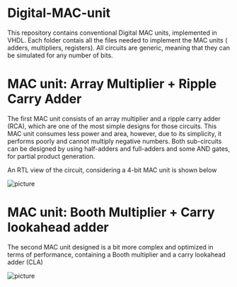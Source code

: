 # Digital-MAC-unit
This repository contains conventional Digital MAC units, implemented in VHDL. Each folder contais all the files needed to implement the MAC units ( adders, multipliers, registers).
All circuits are generic, meaning that they can be simulated for any number of bits.

# MAC unit: Array Multiplier + Ripple Carry Adder
The first MAC unit consists of an array multiplier and a ripple carry adder (RCA), which are one of the most simple designs for those circuits. This MAC unit consumes less power and area, however, due to its simplicity, it performs poorly and cannot multiply negative numbers. Both sub-circuits can be designed by using half-adders and full-adders and some AND gates, for partial product generation.

An RTL view of the circuit, considering a 4-bit MAC unit is shown below

![picture](https://i.imgur.com/UB2niSU.png)

# MAC unit: Booth Multiplier + Carry lookahead adder

The second MAC unit designed is a bit more complex and optimized in terms of performance, containing a Booth multiplier and a carry lookahead adder (CLA)


![picture](https://i.imgur.com/HwX1Hpu.png)
